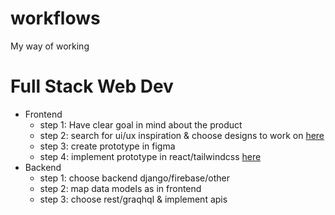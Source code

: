 # workflows
My way of working

# Full Stack Web Dev
- Frontend
  - step 1: Have clear goal in mind about the product
  - step 2: search for ui/ux inspiration & choose designs to work on [here](https://github.com/JDRanpariya/workflows/blob/main/frontend_02.md)
  -  step 3: create prototype in figma
  - step 4: implement prototype in react/tailwindcss [here](https://github.com/JDRanpariya/workflows/blob/main/frontend_04.md)
- Backend
  - step 1: choose backend django/firebase/other
  - step 2: map data models as in frontend
  - step 3: choose rest/graqhql & implement apis

